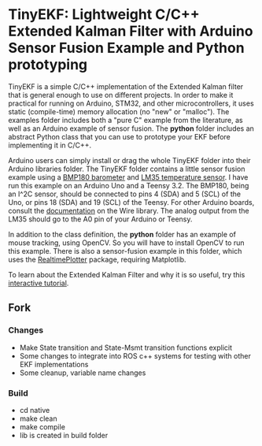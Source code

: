 # TinyEKF: Lightweight C/C++ Extended Kalman Filter with Arduino Sensor Fusion Example and Python prototyping

TinyEKF is a simple C/C++ implementation of the Extended Kalman filter that is general enough to use on different 
projects.  In order to make it practical for running on Arduino, STM32, and other microcontrollers, it uses static 
(compile-time) memory allocation (no "new" or "malloc").  The examples folder includes both a "pure C" example 
from the literature, as well as an Arduino example of sensor fusion.  The **python** folder includes an abstract
Python class that you can use to prototype your EKF before implementing it in C/C++.

Arduino users can simply install or drag the whole TinyEKF folder into their Arduino libraries folder. 
The TinyEKF folder contains a little sensor fusion example using a 
[BMP180 barometer](https://www.sparkfun.com/products/11824) and 
[LM35 temperature sensor](http://www.robotshop.com/en/dfrobot-lm35-linear-temperature-sensor.html).
I have run this example on an Arduino Uno and a Teensy 3.2. The BMP180, being an I^2C sensor, should be connected
to pins 4 (SDA) and 5 (SCL) of the Uno, or pins 18 (SDA) and 19 (SCL) of the Teensy.  For other Arduino boards,
consult the [documentation](https://www.arduino.cc/en/Reference/Wire) on the Wire library. The analog output
from the LM35 should go to the A0 pin of your Arduino or Teensy.

In addition to the class definition, the **python** folder has an example of mouse tracking, using OpenCV. 
So you will have to install OpenCV to run this example. There is also a sensor-fusion example in this folder,
which uses the [RealtimePlotter](https://github.com/simondlevy/RealtimePlotter) package, requiring
Matplotlib.

To learn about the Extended Kalman Filter and why it is so useful, try 
this [interactive tutorial](http://home.wlu.edu/~levys/kalman_tutorial/).

## Fork 

### Changes

* Make State transition and State-Msmt transition functions explicit
* Some changes to integrate into ROS c++ systems for testing with other EKF implementations
* Some cleanup, variable name changes

### Build

* cd native
* make clean
* make compile
* lib is created in build folder
